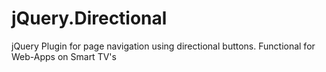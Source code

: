 # jQuery.Directional
jQuery Plugin for page navigation using directional buttons. Functional for Web-Apps on Smart TV's
